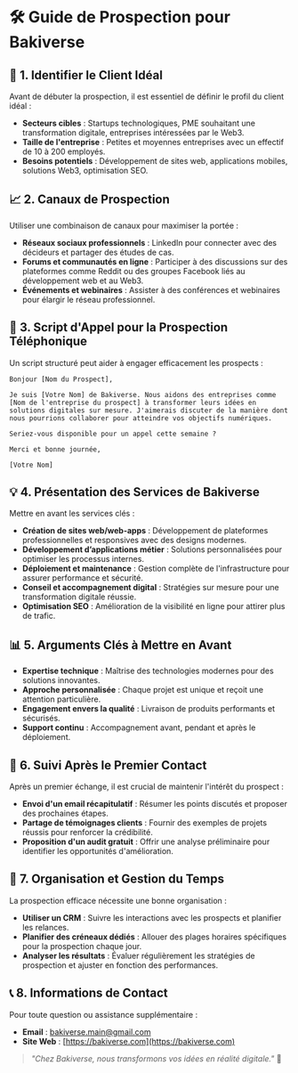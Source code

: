 # 🛠️ Guide de Prospection pour Bakiverse

## 🎯 1. Identifier le Client Idéal

Avant de débuter la prospection, il est essentiel de définir le profil du client idéal :

- **Secteurs cibles** : Startups technologiques, PME souhaitant une transformation digitale, entreprises intéressées par le Web3.
- **Taille de l'entreprise** : Petites et moyennes entreprises avec un effectif de 10 à 200 employés.
- **Besoins potentiels** : Développement de sites web, applications mobiles, solutions Web3, optimisation SEO.

## 📈 2. Canaux de Prospection

Utiliser une combinaison de canaux pour maximiser la portée :

- **Réseaux sociaux professionnels** : LinkedIn pour connecter avec des décideurs et partager des études de cas.
- **Forums et communautés en ligne** : Participer à des discussions sur des plateformes comme Reddit ou des groupes Facebook liés au développement web et au Web3.
- **Événements et webinaires** : Assister à des conférences et webinaires pour élargir le réseau professionnel.

## 📝 3. Script d'Appel pour la Prospection Téléphonique

Un script structuré peut aider à engager efficacement les prospects :

```
Bonjour [Nom du Prospect],

Je suis [Votre Nom] de Bakiverse. Nous aidons des entreprises comme [Nom de l'entreprise du prospect] à transformer leurs idées en solutions digitales sur mesure. J'aimerais discuter de la manière dont nous pourrions collaborer pour atteindre vos objectifs numériques.

Seriez-vous disponible pour un appel cette semaine ?

Merci et bonne journée,

[Votre Nom]
```


## 💡 4. Présentation des Services de Bakiverse

Mettre en avant les services clés :

- **Création de sites web/web-apps** : Développement de plateformes professionnelles et responsives avec des designs modernes.
- **Développement d’applications métier** : Solutions personnalisées pour optimiser les processus internes.
- **Déploiement et maintenance** : Gestion complète de l'infrastructure pour assurer performance et sécurité.
- **Conseil et accompagnement digital** : Stratégies sur mesure pour une transformation digitale réussie.
- **Optimisation SEO** : Amélioration de la visibilité en ligne pour attirer plus de trafic.

## 📊 5. Arguments Clés à Mettre en Avant

- **Expertise technique** : Maîtrise des technologies modernes pour des solutions innovantes.
- **Approche personnalisée** : Chaque projet est unique et reçoit une attention particulière.
- **Engagement envers la qualité** : Livraison de produits performants et sécurisés.
- **Support continu** : Accompagnement avant, pendant et après le déploiement.

## 🤝 6. Suivi Après le Premier Contact

Après un premier échange, il est crucial de maintenir l'intérêt du prospect :

- **Envoi d'un email récapitulatif** : Résumer les points discutés et proposer des prochaines étapes.
- **Partage de témoignages clients** : Fournir des exemples de projets réussis pour renforcer la crédibilité.
- **Proposition d'un audit gratuit** : Offrir une analyse préliminaire pour identifier les opportunités d'amélioration.

## 📅 7. Organisation et Gestion du Temps

La prospection efficace nécessite une bonne organisation :

- **Utiliser un CRM** : Suivre les interactions avec les prospects et planifier les relances.
- **Planifier des créneaux dédiés** : Allouer des plages horaires spécifiques pour la prospection chaque jour.
- **Analyser les résultats** : Évaluer régulièrement les stratégies de prospection et ajuster en fonction des performances.

## 📞 8. Informations de Contact

Pour toute question ou assistance supplémentaire :

- **Email** : bakiverse.main@gmail.com
- **Site Web** : [https://bakiverse.com](https://bakiverse.com)

> _"Chez Bakiverse, nous transformons vos idées en réalité digitale."_ 🚀

